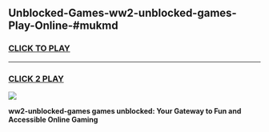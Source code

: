 
## Unblocked-Games-ww2-unblocked-games-Play-Online-#mukmd
<h3>
<a href="https://premium.freeplayer.one?title=ww2-unblocked-games&ref=27F">CLICK TO PLAY</a></h3>
<hr>

<h3>
<a href="https://premium.freeplayer.one?title=ww2-unblocked-games&ref=27F">CLICK 2 PLAY</a>
  
</h3>

<a href="https://premium.freeplayer.one?title=ww2-unblocked-games&ref=27F"><img src="https://clearcache.store/games.png"></a>


**ww2-unblocked-games games unblocked: Your Gateway to Fun and Accessible Online Gaming**
